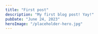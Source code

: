 ```yaml
---
title: "First post"
description: "My first blog post! Yay!"
pubDate: "June 24, 2023"
heroImage: "/placeholder-hero.jpg"
---
```


